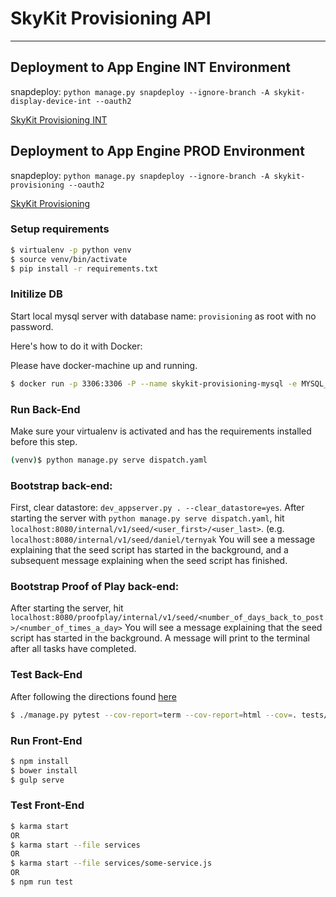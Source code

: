 # SkyKit Provisioning API #
___________________________________________________________________________________________________

## Deployment to App Engine INT Environment ##

snapdeploy: `python manage.py snapdeploy --ignore-branch -A skykit-display-device-int --oauth2`

[SkyKit Provisioning INT](https://skykit-display-device-int.appspot.com/#)

## Deployment to App Engine PROD Environment ##

snapdeploy: `python manage.py snapdeploy --ignore-branch -A skykit-provisioning --oauth2`

[SkyKit Provisioning](https://skykit-provisioning.appspot.com/#)

### Setup requirements

```sh
$ virtualenv -p python venv
$ source venv/bin/activate
$ pip install -r requirements.txt
```

### Initilize DB
Start local mysql server with database name: `provisioning` as root with no password. 

Here's how to do it with Docker: 

Please have docker-machine up and running.

```sh
$ docker run -p 3306:3306 -P --name skykit-provisioning-mysql -e MYSQL_DATABASE=provisioning -e MYSQL_ALLOW_EMPTY_PASSWORD=yes -d mysql:5.6
```

### Run Back-End
Make sure your virtualenv is activated and has the requirements installed before this step.
```sh
(venv)$ python manage.py serve dispatch.yaml
```

### Bootstrap back-end: 
First, clear datastore: `dev_appserver.py . --clear_datastore=yes`.
After starting the server with `python manage.py serve dispatch.yaml`, hit `localhost:8080/internal/v1/seed/<user_first>/<user_last>`. (e.g. `localhost:8080/internal/v1/seed/daniel/ternyak`
You will see a message explaining that the seed script has started in the background,
and a subsequent message explaining when the seed script has finished.

### Bootstrap Proof of Play back-end: 
After starting the server, hit `localhost:8080/proofplay/internal/v1/seed/<number_of_days_back_to_post>/<number_of_times_a_day>`
You will see a message explaining that the seed script has started in the background.
A message will print to the terminal after all tasks have completed. 

### Test Back-End
After following the directions found <a href="https://sites.google.com/a/dev.agosto.com/skykit/tenant-provisioning/testing">here</a>
```sh
$ ./manage.py pytest --cov-report=term --cov-report=html --cov=. tests/
```

### Run Front-End
```sh
$ npm install
$ bower install
$ gulp serve
```

### Test Front-End
```sh
$ karma start
OR 
$ karma start --file services
OR 
$ karma start --file services/some-service.js
OR 
$ npm run test
```
